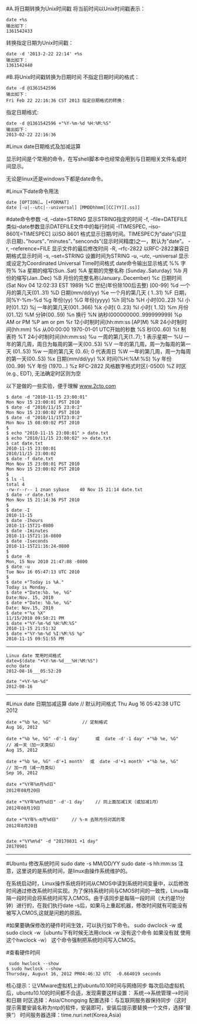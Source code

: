 #A.将日期转换为Unix时间戳
将当前时间以Unix时间戳表示：
    
    date +%s
    输出如下：
    1361542433

转换指定日期为Unix时间戳：
    
    date -d '2013-2-22 22:14' +%s
    输出如下：
    1361542440
    
#B.将Unix时间戳转换为日期时间
不指定日期时间的格式：

    date -d @1361542596
    输出如下：
    Fri Feb 22 22:16:36 CST 2013 指定日期格式的转换：
指定日期格式:

    date -d @1361542596 +"%Y-%m-%d %H:%M:%S"
    输出如下：
    2013-02-22 22:16:36

#Linux date日期格式及加减运算

 
显示时间是个常用的命令，在写shell脚本中也经常会用到与日期相关文件名或时间显示。

无论是linux还是windows下都是date命令。 

#Linux下date命令用法

    date [OPTION]… [+FORMAT]
    date [-u|--utc|--universal] [MMDDhhmm[[CC]YY][.ss]]
 
#date命令参数
    -d, –date=STRING  显示STRING指定的时间
    -f, –file=DATEFILE  类似–date参数显示DATEFILE文件中的每行时间
    -ITIMESPEC, –iso-8601[=TIMESPEC]  以ISO  8601 格式显示日期/时间。TIMESPEC为”date”(只显示日期)、”hours”、”minutes”、”senconds”(显示时间精度)之一，默认为”date”。
    -r, –reference=FILE  显示文件的最后修改时间
    -R, –rfc-2822  以RFC-2822兼容日期格式显示时间
    -s, –set=STRING  设置时间为STRING
    -u, –utc, –universal  显示或设定为Coordinated Universal Time时间格式
    date命令输出显示格式
    %%    字符%
    %a     星期的缩写(Sun..Sat)
    %A    星期的完整名称 (Sunday..Saturday)
    %b     月份的缩写(Jan..Dec)
    %B     月份的完整名称(January..December)
    %c     日期时间(Sat Nov 04 12:02:33 EST 1989)
    %C     世纪(年份除100后去整) [00-99]
    %d     一个月的第几天(01..31)
    %D     日期(mm/dd/yy)
    %e     一个月的第几天 ( 1..31)
    %F    日期，同%Y-%m-%d
    %g     年份(yy)
    %G     年份(yyyy)
    %h     同%b
    %H    小时(00..23)
    %I     小时(01..12)
    %j     一年的第几天(001..366)
    %k     小时( 0..23)
    %l      小时( 1..12)
    %m    月份(01..12)
    %M    分钟(00..59)
    %n     换行
    %N     纳秒(000000000..999999999)
    %p     AM or PM
    %P     am or pm
    %r     12小时制时间(hh:mm:ss [AP]M)
    %R    24小时制时间(hh:mm)
    %s     从00:00:00 1970-01-01 UTC开始的秒数
    %S     秒(00..60)
    %t     制表符
    %T    24小时制时间(hh:mm:ss)
    %u     一周的第几天(1..7);  1 表示星期一
    %U     一年的第几周，周日为每周的第一天(00..53)
    %V     一年的第几周，周一为每周的第一天 (01..53)
    %w     一周的第几天 (0..6);  0 代表周日
    %W    一年的第几周，周一为每周的第一天(00..53)
    %x     日期(mm/dd/yy)
    %X     时间(%H:%M:%S)
    %y     年份(00..99)
    %Y     年份 (1970…)
    %z     RFC-2822 风格数字格式时区(-0500)
    %Z     时区(e.g., EDT), 无法确定时区则为空
 
以下是做的一些实验，便于理解  www.2cto.com  
 
    $ date -d "2010-11-15 23:00:01"
    Mon Nov 15 23:00:01 PST 2010
    $ date -d "2010/11/15 23:0:2"
    Mon Nov 15 23:00:02 PST 2010
    $ date -d "2010/11/15T23:0:2"
    Mon Nov 15 08:00:02 PST 2010
    $
    $ echo "2010-11-15 23:00:01" > date.txt
    $ echo "2010/11/15 23:00:02" >> date.txt
    $ cat date.txt
    2010-11-15 23:00:01
    2010/11/15 23:00:02
    $ date -f date.txt
    Mon Nov 15 23:00:01 PST 2010
    Mon Nov 15 23:00:02 PST 2010
    $
    $ ls -l
    total 4
    -rw-r--r-- 1 znan sybase    40 Nov 15 21:14 date.txt
    $ date -r date.txt
    Mon Nov 15 21:14:36 PST 2010
    $
    $ date -I
    2010-11-15
    $ date -Ihours
    2010-11-15T21-0800
    $ date -Iminutes
    2010-11-15T21:16-0800
    $ date -Iseconds
    2010-11-15T21:16:24-0800
    $
    $ date -R
    Mon, 15 Nov 2010 21:47:08 -0800
    $ date -u
    Tue Nov 16 05:47:13 UTC 2010
    $
    $ date +"Today is %A."
    Today is Monday.
    $ date +"Date:%b. %e, %G"
    Date:Nov. 15, 2010
    $ date +"Date: %b.%e, %G"
    Date: Nov.15, 2010
    $ date +"%x %X"
    11/15/2010 09:50:21 PM
    $ date +"%Y-%m-%d %H:%M:%S"
    2010-11-15 21:51:32
    $ date +"%Y-%m-%d %I:%M:%S %p"
    2010-11-15 09:51:55 PM
 
------------------------------------
    Linux date 常用时间格式
    date=$(date "+%Y-%m-%d___%H:%M:%S")
    echo date
    2012-08-16___05:52:20
     
    date "+%Y-%m-%d"
    2012-08-16
------------------------------------
#Linux date 日期加减运算
    date            // 默认时间格式
    Thu Aug 16 05:42:38 UTC 2012
     
    date +"%b %e, %G"            // 定制格式
    Aug 16, 2012
     
    date +"%b %e, %G" -d'-1 day'      或  date -d'-1 day' +"%b %e, %G"    // 减一天（加一天类似）
    Aug 15, 2012
     
    date +"%b %e, %G" -d'+1 month'  或  date -d'+1 month' +"%b %e, %G"      // 加一月（减一月类似）
    Sep 16, 2012
     
    date +"%Y年%m月%d日"
    2012年08月20日
     
    date +"%Y年%m月%d日" -d'-1 day'    // 同上面加减1天（或加减1月）
    2012年08月19日
     
    date +"%Y年%-m月%d日"     // %-m 去除月份对其的零
    2012年8月20日


    date +"%Y%m%d" -d "20170831 +1 day" 
    20170901

------------------------------------
#Ubuntu 修改系统时间
    sudo date -s MM/DD/YY
    sudo date -s hh:mm:ss
    注意，这里说的是系统时间，是linux由操作系统维护的。
 
在系统启动时，Linux操作系统将时间从CMOS中读到系统时间变量中，以后修改时间通过修改系统时间实现。为了保持系统时间与CMOS时间的一致性，Linux每隔一段时间会将系统时间写入CMOS。由于该同步是每隔一段时间（大约是11分钟）进行的，在我们执行date -s后，如果马上重起机器，修改时间就有可能没有被写入CMOS,这就是问题的原因。
 
#如果要确保修改的硬件时间生效，可以执行如下命令。
    sudo dwclock -w   或 
    sudo clock -w（ubuntu下有时候无法用clock -w 
    没有这个命令 如果没有就 使用这个hwclock -w）
这个命令强制把系统时间写入CMOS。
 
#查看硬件时间

     sudo hwclock --show
    $ sudo hwclock --show
    Thursday, August 16, 2012 PM04:46:32 UTC  -0.664019 seconds
 
核心提示：让VMware虚拟机上的ubuntu10.10时间与网络同步
 每次启动虚拟机后，ubuntu10.10的时间都不合适，发现需要这样设置：
系统–>系统管理–>时间和日期
时区选择：Asia/Chongqing
配置选择：与互联网服务器保持同步（这时提示需要安装名称为ntp的软件，安装即可，安装后提示要替换一个文件，选择“替换“）
时间服务器选择：time.nuri.net(Korea,Asia)
